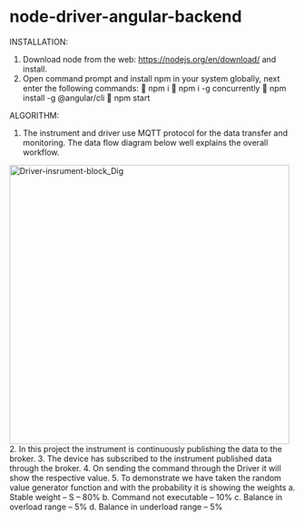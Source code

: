 # node-driver-angular-backend

INSTALLATION:
1.	Download node from the web: https://nodejs.org/en/download/ and install.
2.	Open command prompt and install npm in your system globally, next enter the following commands:
	npm i
	npm i -g concurrently
	npm install -g @angular/cli
	npm start


ALGORITHM:
1.	The instrument and driver use MQTT protocol for the data transfer and monitoring. The data flow diagram below well explains the overall workflow.
 <img width="493" alt="Driver-insrument-block_Dig" src="https://user-images.githubusercontent.com/53856363/183771555-fe4cf56c-45bf-4825-9fd0-556b8af09e58.png">
2.	In this project the instrument is continuously publishing the data to the broker.
3.	 The device has subscribed to the instrument published data through the broker.
4.	On sending the command through the Driver it will show the respective value.
5.	To demonstrate we have taken the random value generator function and with the probability it is showing the weights
a.	Stable weight – S – 80%
b.	Command not executable – 10%
c.	Balance in overload range – 5%
d.	Balance in underload range – 5%

 
